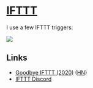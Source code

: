 # [IFTTT](https://ifttt.com)

I use a few IFTTT triggers:

![](https://i.imgur.com/cKbXFeU.png)

## Links

- [Goodbye IFTTT (2020)](https://benjamincongdon.me/blog/2020/10/30/Goodbye-IFTTT/) ([HN](https://news.ycombinator.com/item?id=24943685))
- [IFTTT Discord](https://discord.gg/ifttt)

